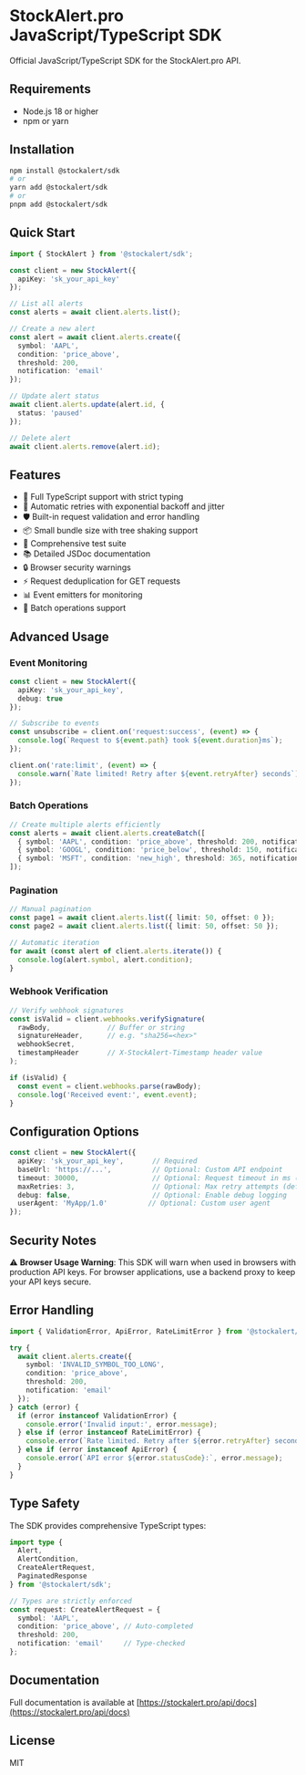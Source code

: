 # StockAlert.pro JavaScript/TypeScript SDK

Official JavaScript/TypeScript SDK for the StockAlert.pro API.

## Requirements

- Node.js 18 or higher
- npm or yarn

## Installation

```bash
npm install @stockalert/sdk
# or
yarn add @stockalert/sdk
# or
pnpm add @stockalert/sdk
```

## Quick Start

```typescript
import { StockAlert } from '@stockalert/sdk';

const client = new StockAlert({
  apiKey: 'sk_your_api_key'
});

// List all alerts
const alerts = await client.alerts.list();

// Create a new alert
const alert = await client.alerts.create({
  symbol: 'AAPL',
  condition: 'price_above',
  threshold: 200,
  notification: 'email'
});

// Update alert status
await client.alerts.update(alert.id, {
  status: 'paused'
});

// Delete alert
await client.alerts.remove(alert.id);
```

## Features

- 🚀 Full TypeScript support with strict typing
- 🔄 Automatic retries with exponential backoff and jitter
- 🛡️ Built-in request validation and error handling
- 📦 Small bundle size with tree shaking support
- 🧪 Comprehensive test suite
- 📚 Detailed JSDoc documentation
- 🔒 Browser security warnings
- ⚡ Request deduplication for GET requests
- 📊 Event emitters for monitoring
- 🎯 Batch operations support

## Advanced Usage

### Event Monitoring

```typescript
const client = new StockAlert({
  apiKey: 'sk_your_api_key',
  debug: true
});

// Subscribe to events
const unsubscribe = client.on('request:success', (event) => {
  console.log(`Request to ${event.path} took ${event.duration}ms`);
});

client.on('rate:limit', (event) => {
  console.warn(`Rate limited! Retry after ${event.retryAfter} seconds`);
});
```

### Batch Operations

```typescript
// Create multiple alerts efficiently
const alerts = await client.alerts.createBatch([
  { symbol: 'AAPL', condition: 'price_above', threshold: 200, notification: 'email' },
  { symbol: 'GOOGL', condition: 'price_below', threshold: 150, notification: 'sms' },
  { symbol: 'MSFT', condition: 'new_high', threshold: 365, notification: 'email' }
]);
```

### Pagination

```typescript
// Manual pagination
const page1 = await client.alerts.list({ limit: 50, offset: 0 });
const page2 = await client.alerts.list({ limit: 50, offset: 50 });

// Automatic iteration
for await (const alert of client.alerts.iterate()) {
  console.log(alert.symbol, alert.condition);
}
```

### Webhook Verification

```typescript
// Verify webhook signatures
const isValid = client.webhooks.verifySignature(
  rawBody,              // Buffer or string
  signatureHeader,      // e.g. "sha256=<hex>"
  webhookSecret,
  timestampHeader       // X-StockAlert-Timestamp header value
);

if (isValid) {
  const event = client.webhooks.parse(rawBody);
  console.log('Received event:', event.event);
}
```

## Configuration Options

```typescript
const client = new StockAlert({
  apiKey: 'sk_your_api_key',       // Required
  baseUrl: 'https://...',          // Optional: Custom API endpoint
  timeout: 30000,                  // Optional: Request timeout in ms (default: 30s)
  maxRetries: 3,                   // Optional: Max retry attempts (default: 3)
  debug: false,                    // Optional: Enable debug logging
  userAgent: 'MyApp/1.0'          // Optional: Custom user agent
});
```

## Security Notes

⚠️ **Browser Usage Warning**: This SDK will warn when used in browsers with production API keys. For browser applications, use a backend proxy to keep your API keys secure.

## Error Handling

```typescript
import { ValidationError, ApiError, RateLimitError } from '@stockalert/sdk';

try {
  await client.alerts.create({
    symbol: 'INVALID_SYMBOL_TOO_LONG',
    condition: 'price_above',
    threshold: 200,
    notification: 'email'
  });
} catch (error) {
  if (error instanceof ValidationError) {
    console.error('Invalid input:', error.message);
  } else if (error instanceof RateLimitError) {
    console.error(`Rate limited. Retry after ${error.retryAfter} seconds`);
  } else if (error instanceof ApiError) {
    console.error(`API error ${error.statusCode}:`, error.message);
  }
}
```

## Type Safety

The SDK provides comprehensive TypeScript types:

```typescript
import type { 
  Alert, 
  AlertCondition, 
  CreateAlertRequest,
  PaginatedResponse 
} from '@stockalert/sdk';

// Types are strictly enforced
const request: CreateAlertRequest = {
  symbol: 'AAPL',
  condition: 'price_above', // Auto-completed
  threshold: 200,
  notification: 'email'     // Type-checked
};
```

## Documentation

Full documentation is available at [https://stockalert.pro/api/docs](https://stockalert.pro/api/docs)

## License

MIT
